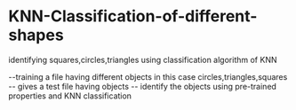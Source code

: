 # KNN-Classification-of-different-shapes
identifying squares,circles,triangles using classification algorithm of KNN

--training a file having different objects in this case circles,triangles,squares
-- gives a test file having objects
-- identify the objects using pre-trained properties and KNN classification

